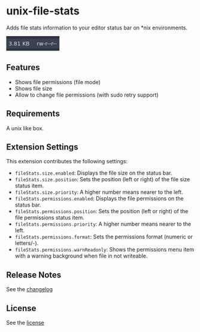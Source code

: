 # unix-file-stats

Adds file stats information  to your editor status bar on *nix environments.

![Preview](https://raw.githubusercontent.com/artrz/code-unix-file-stats/main/resources/example.png)

## Features

 - Shows file permissions (file mode)
 - Shows file size
 - Allow to change file permissions (with sudo retry support)

## Requirements

A unix like box.

## Extension Settings

This extension contributes the following settings:

* `fileStats.size.enabled`:             Displays the file size on the status bar.
* `fileStats.size.position`:            Sets the position (left or right) of the file size status item.
* `fileStats.size.priority`:            A higher number means nearer to the left.
* `fileStats.permissions.enabled`:      Displays the file permissions on the status bar.
* `fileStats.permissions.position`:     Sets the position (left or right) of the file permissions status item.
* `fileStats.permissions.priority`:     A higher number means nearer to the left.
* `fileStats.permissions.format`:       Sets the permissions format (numeric or letters/-).
* `fileStats.permissions.warnReadonly`: Shows the permissions menu item with a warning background when file in not writeable.

## Release Notes

See the [changelog](./CHANGELOG.md)

## License

See the [license](./LICENSE.md)
